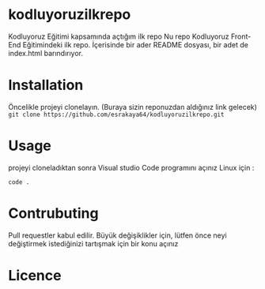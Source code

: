 # kodluyoruzilkrepo
Kodluyoruz Eğitimi kapsamında açtığım ilk repo
Nu repo Kodluyoruz Front-End Eğitimindeki ilk repo. İçerisinde bir ader README dosyası, bir adet de index.html barındırıyor.
# Installation
Öncelikle projeyi clonelayın. (Buraya sizin reponuzdan aldığınız link gelecek)
```git clone https://github.com/esrakaya64/kodluyoruzilkrepo.git ```
# Usage
projeyi cloneladıktan sonra Visual studio Code programını açınız 
Linux için : 
```cd kodluyoruzilkrepo 
code .
```
# Contrubuting
Pull requestler kabul edilir. Büyük değişiklikler için, lütfen önce neyi değiştirmek istediğinizi tartışmak için bir konu açınız 
# Licence
